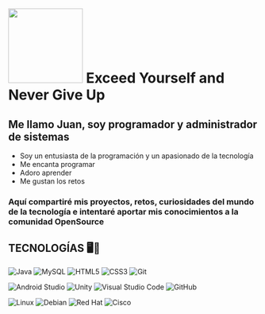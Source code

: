 # <img src="https://media.giphy.com/media/v1.Y2lkPTc5MGI3NjExaTYzYXhibml0YTE3bDZnYm9ybzR4ZHljeTcxbjdhd2Zlcno5aHFucyZlcD12MV9pbnRlcm5hbF9naWZfYnlfaWQmY3Q9Zw/usXZmmgP9Z7kf39fnq/giphy.gif" width="150"/> Exceed Yourself and Never Give Up

## Me llamo Juan, soy programador y administrador de sistemas

<ul>
  <li>Soy un entusiasta de la programación y un apasionado de la tecnología</li>
  <li>Me encanta programar</li>
  <li>Adoro aprender</li>
  <li>Me gustan los retos</li>
</ul>

### Aquí compartiré mis proyectos, retos, curiosidades del mundo de la tecnología e intentaré aportar mis conocimientos a la comunidad OpenSource

## TECNOLOGÍAS 🖥️📂

![Java](https://img.shields.io/badge/java-%23ED8B00.svg?style=for-the-badge&logo=openjdk&logoColor=white)
![MySQL](https://img.shields.io/badge/mysql-4479A1.svg?style=for-the-badge&logo=mysql&logoColor=white)
![HTML5](https://img.shields.io/badge/html5-%23E34F26.svg?style=for-the-badge&logo=html5&logoColor=white)
![CSS3](https://img.shields.io/badge/css3-%231572B6.svg?style=for-the-badge&logo=css3&logoColor=white)
![Git](https://img.shields.io/badge/git-%23F05033.svg?style=for-the-badge&logo=git&logoColor=white)

![Android Studio](https://img.shields.io/badge/android%20studio-346ac1?style=for-the-badge&logo=android%20studio&logoColor=white)
![Unity](https://img.shields.io/badge/unity-%23000000.svg?style=for-the-badge&logo=unity&logoColor=white)
![Visual Studio Code](https://img.shields.io/badge/Visual%20Studio%20Code-0078d7.svg?style=for-the-badge&logo=visual-studio-code&logoColor=white)
![GitHub](https://img.shields.io/badge/github-%23121011.svg?style=for-the-badge&logo=github&logoColor=white)

![Linux](https://img.shields.io/badge/Linux-FCC624?style=for-the-badge&logo=linux&logoColor=black)
![Debian](https://img.shields.io/badge/Debian-D70A53?style=for-the-badge&logo=debian&logoColor=white)
![Red Hat](https://img.shields.io/badge/Red%20Hat-EE0000?style=for-the-badge&logo=redhat&logoColor=white)
![Cisco](https://img.shields.io/badge/cisco-%23049fd9.svg?style=for-the-badge&logo=cisco&logoColor=black)
